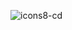 ![icons8-cd](https://user-images.githubusercontent.com/25420200/149000790-d2ebade7-4f43-45b3-a0f8-21fb6993f245.gif)
